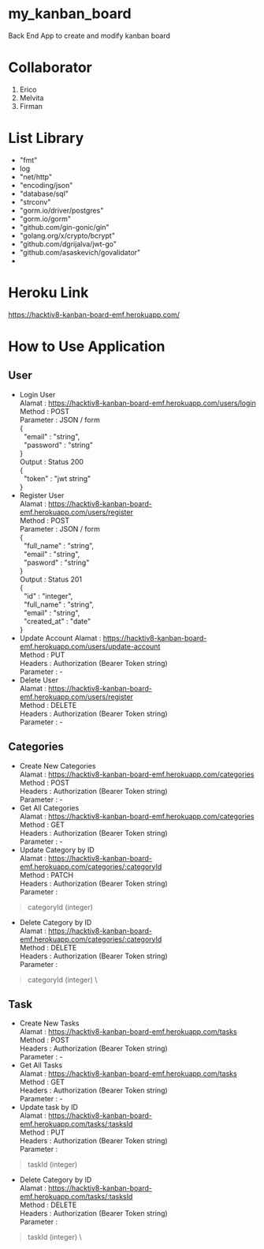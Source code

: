 # my_kanban_board
Back End App to create and modify kanban board

# Collaborator
1. Erico
2. Melvita
3. Firman

# List Library
- "fmt"
- log
- "net/http"
- "encoding/json"
- "database/sql"
- "strconv"
- "gorm.io/driver/postgres"
-	"gorm.io/gorm"
-	"github.com/gin-gonic/gin"
-	"golang.org/x/crypto/bcrypt"
-	"github.com/dgrijalva/jwt-go"
-	"github.com/asaskevich/govalidator"
-	
# Heroku Link
https://hacktiv8-kanban-board-emf.herokuapp.com/

# How to Use Application
## User
* Login User \
Alamat    : https://hacktiv8-kanban-board-emf.herokuapp.com/users/login \
Method    : POST \
Parameter : JSON / form \
{\
  &nbsp; "email"    : "string",\
  &nbsp; "password" : "string"\
}\
Output    : Status 200 \
{\
  &nbsp; "token" : "jwt string"\
}
* Register User \
Alamat    : https://hacktiv8-kanban-board-emf.herokuapp.com/users/register \
Method    : POST \
Parameter : JSON / form \
{\
  &nbsp; "full_name" : "string",\
  &nbsp; "email" : "string",\
  &nbsp; "pasword" : "string"\
}\
Output : Status 201 \
{\
  &nbsp; "id" : "integer",\
  &nbsp; "full_name" : "string",\
  &nbsp; "email" : "string",\
  &nbsp; "created_at" : "date"\
}
* Update Account
Alamat    : https://hacktiv8-kanban-board-emf.herokuapp.com/users/update-account \
Method    : PUT \
Headers : Authorization (Bearer Token string) \
Parameter : - 
* Delete User \
Alamat    : https://hacktiv8-kanban-board-emf.herokuapp.com/users/register \
Method    : DELETE \
Headers : Authorization (Bearer Token string) \
Parameter : - 


## Categories
* Create New Categories \
Alamat    : https://hacktiv8-kanban-board-emf.herokuapp.com/categories \
Method    : POST \
Headers : Authorization (Bearer Token string) \
Parameter : -
* Get All Categories \
Alamat    : https://hacktiv8-kanban-board-emf.herokuapp.com/categories \
Method    : GET \
Headers : Authorization (Bearer Token string) \
Parameter : -
* Update Category by ID \
Alamat    : https://hacktiv8-kanban-board-emf.herokuapp.com/categories/:categoryId \
Method    : PATCH \
Headers : Authorization (Bearer Token string) \
Parameter : 
> categoryId (integer)
* Delete Category by ID \
Alamat    : https://hacktiv8-kanban-board-emf.herokuapp.com/categories/:categoryId \
Method    : DELETE \
Headers : Authorization (Bearer Token string) \
Parameter : 
> categoryId (integer) \

## Task
* Create New Tasks \
Alamat    : https://hacktiv8-kanban-board-emf.herokuapp.com/tasks \
Method    : POST \
Headers : Authorization (Bearer Token string) \
Parameter : -
* Get All Tasks \
Alamat    : https://hacktiv8-kanban-board-emf.herokuapp.com/tasks \
Method    : GET \
Headers : Authorization (Bearer Token string) \
Parameter : -
* Update task by ID \
Alamat    : https://hacktiv8-kanban-board-emf.herokuapp.com/tasks/:tasksId \
Method    : PUT \
Headers : Authorization (Bearer Token string) \
Parameter : 
> taskId (integer)
* Delete Category by ID \
Alamat    : https://hacktiv8-kanban-board-emf.herokuapp.com/tasks/:tasksId \
Method    : DELETE \
Headers : Authorization (Bearer Token string) \
Parameter : 
> taskId (integer) \
